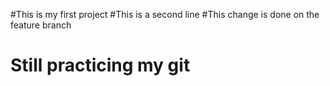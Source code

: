 #This is my first project
#This is a second line
#This change is done on the feature branch
# Still practicing my git